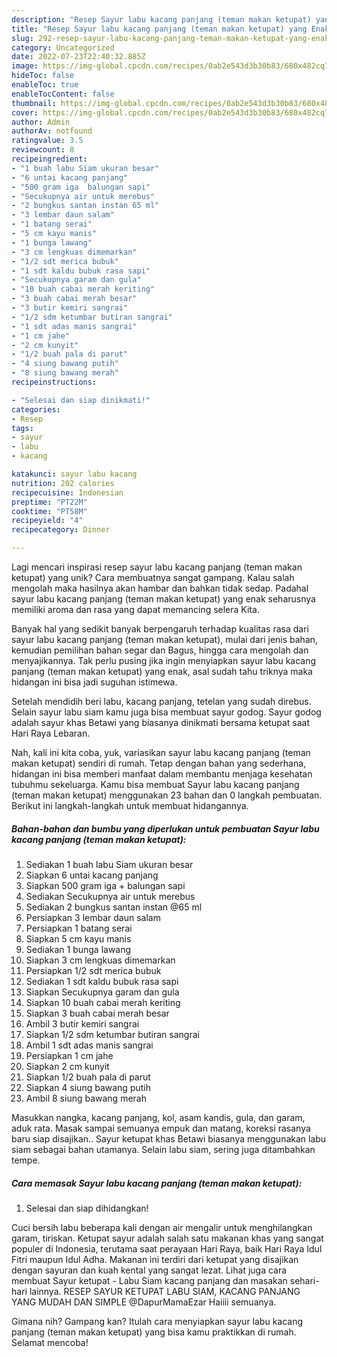 ```yaml
---
description: "Resep Sayur labu kacang panjang (teman makan ketupat) yang Enak"
title: "Resep Sayur labu kacang panjang (teman makan ketupat) yang Enak"
slug: 292-resep-sayur-labu-kacang-panjang-teman-makan-ketupat-yang-enak
category: Uncategorized
date: 2022-07-23T22:40:32.885Z
image: https://img-global.cpcdn.com/recipes/0ab2e543d3b30b83/680x482cq70/sayur-labu-kacang-panjang-teman-makan-ketupat-foto-resep-utama.jpg
hideToc: false
enableToc: true
enableTocContent: false
thumbnail: https://img-global.cpcdn.com/recipes/0ab2e543d3b30b83/680x482cq70/sayur-labu-kacang-panjang-teman-makan-ketupat-foto-resep-utama.jpg
cover: https://img-global.cpcdn.com/recipes/0ab2e543d3b30b83/680x482cq70/sayur-labu-kacang-panjang-teman-makan-ketupat-foto-resep-utama.jpg
author: Admin
authorAv: notfound
ratingvalue: 3.5
reviewcount: 8
recipeingredient:
- "1 buah labu Siam ukuran besar"
- "6 untai kacang panjang"
- "500 gram iga  balungan sapi"
- "Secukupnya air untuk merebus"
- "2 bungkus santan instan 65 ml"
- "3 lembar daun salam"
- "1 batang serai"
- "5 cm kayu manis"
- "1 bunga lawang"
- "3 cm lengkuas dimemarkan"
- "1/2 sdt merica bubuk"
- "1 sdt kaldu bubuk rasa sapi"
- "Secukupnya garam dan gula"
- "10 buah cabai merah keriting"
- "3 buah cabai merah besar"
- "3 butir kemiri sangrai"
- "1/2 sdm ketumbar butiran sangrai"
- "1 sdt adas manis sangrai"
- "1 cm jahe"
- "2 cm kunyit"
- "1/2 buah pala di parut"
- "4 siung bawang putih"
- "8 siung bawang merah"
recipeinstructions:

- "Selesai dan siap dinikmati!"
categories:
- Resep
tags:
- sayur
- labu
- kacang

katakunci: sayur labu kacang 
nutrition: 202 calories
recipecuisine: Indonesian
preptime: "PT22M"
cooktime: "PT58M"
recipeyield: "4"
recipecategory: Dinner

---
```





Lagi mencari inspirasi resep sayur labu kacang panjang (teman makan ketupat) yang unik? Cara membuatnya sangat gampang. Kalau salah mengolah maka hasilnya akan hambar dan bahkan tidak sedap. Padahal sayur labu kacang panjang (teman makan ketupat) yang enak seharusnya memiliki aroma dan rasa yang dapat memancing selera Kita.





Banyak hal yang sedikit banyak berpengaruh terhadap kualitas rasa dari sayur labu kacang panjang (teman makan ketupat), mulai dari jenis bahan, kemudian pemilihan bahan segar dan Bagus, hingga cara mengolah dan menyajikannya. Tak perlu pusing jika ingin menyiapkan sayur labu kacang panjang (teman makan ketupat) yang enak,      asal sudah tahu triknya maka hidangan ini bisa jadi suguhan istimewa.














Setelah mendidih beri labu, kacang panjang, tetelan yang sudah direbus. Selain sayur labu siam kamu juga bisa membuat sayur godog. Sayur godog adalah sayur khas Betawi yang biasanya dinikmati bersama ketupat saat Hari Raya Lebaran.






Nah, kali ini kita coba, yuk, variasikan sayur labu kacang panjang (teman makan ketupat) sendiri di rumah. Tetap dengan bahan yang sederhana, hidangan ini bisa memberi manfaat dalam membantu menjaga kesehatan tubuhmu sekeluarga. Kamu bisa membuat Sayur labu kacang panjang (teman makan ketupat) menggunakan 23 bahan dan 0 langkah pembuatan. Berikut ini langkah-langkah untuk membuat hidangannya.

<!--inarticleads1-->

##### Bahan-bahan dan bumbu yang diperlukan untuk pembuatan Sayur labu kacang panjang (teman makan ketupat):

1. Sediakan 1 buah labu Siam ukuran besar
1. Siapkan 6 untai kacang panjang
1. Siapkan 500 gram iga + balungan sapi
1. Sediakan Secukupnya air untuk merebus
1. Sediakan 2 bungkus santan instan @65 ml
1. Persiapkan 3 lembar daun salam
1. Persiapkan 1 batang serai
1. Siapkan 5 cm kayu manis
1. Sediakan 1 bunga lawang
1. Siapkan 3 cm lengkuas dimemarkan
1. Persiapkan 1/2 sdt merica bubuk
1. Sediakan 1 sdt kaldu bubuk rasa sapi
1. Siapkan Secukupnya garam dan gula
1. Siapkan 10 buah cabai merah keriting
1. Siapkan 3 buah cabai merah besar
1. Ambil 3 butir kemiri sangrai
1. Siapkan 1/2 sdm ketumbar butiran sangrai
1. Ambil 1 sdt adas manis sangrai
1. Persiapkan 1 cm jahe
1. Siapkan 2 cm kunyit
1. Siapkan 1/2 buah pala di parut
1. Siapkan 4 siung bawang putih
1. Ambil 8 siung bawang merah


Masukkan nangka, kacang panjang, kol, asam kandis, gula, dan garam, aduk rata. Masak sampai semuanya empuk dan matang, koreksi rasanya baru siap disajikan.. Sayur ketupat khas Betawi biasanya menggunakan labu siam sebagai bahan utamanya. Selain labu siam, sering juga ditambahkan tempe. 

<!--inarticleads2-->

##### Cara memasak Sayur labu kacang panjang (teman makan ketupat):


1. Selesai dan siap dihidangkan!

Cuci bersih labu beberapa kali dengan air mengalir untuk menghilangkan garam, tiriskan. Ketupat sayur adalah salah satu makanan khas yang sangat populer di Indonesia, terutama saat perayaan Hari Raya, baik Hari Raya Idul Fitri maupun Idul Adha. Makanan ini terdiri dari ketupat yang disajikan dengan sayuran dan kuah kental yang sangat lezat. Lihat juga cara membuat Sayur ketupat - Labu Siam kacang panjang dan masakan sehari-hari lainnya. RESEP SAYUR KETUPAT LABU SIAM, KACANG PANJANG YANG MUDAH DAN SIMPLE @DapurMamaEzar Haiiii semuanya. 

Gimana nih? Gampang kan? Itulah cara menyiapkan sayur labu kacang panjang (teman makan ketupat) yang bisa kamu praktikkan di rumah. Selamat mencoba!
